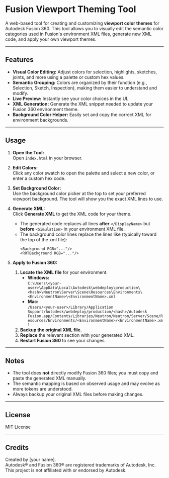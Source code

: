 # Fusion Viewport Theming Tool

A web-based tool for creating and customizing **viewport color themes** for Autodesk Fusion 360. This tool allows you to visually edit the semantic color categories used in Fusion's environment XML files, generate new XML code, and apply your own viewport themes.

---

## Features

- **Visual Color Editing:** Adjust colors for selection, highlights, sketches, joints, and more using a palette or custom hex values.
- **Semantic Grouping:** Colors are organized by their function (e.g., Selection, Sketch, Inspection), making them easier to understand and modify.
- **Live Preview:** Instantly see your color choices in the UI.
- **XML Generation:** Generate the XML snippet needed to update your Fusion 360 environment theme.
- **Background Color Helper:** Easily set and copy the correct XML for environment backgrounds.

---

## Usage

1. **Open the Tool:**  
   Open `index.html` in your browser.

2. **Edit Colors:**  
   Click any color swatch to open the palette and select a new color, or enter a custom hex code.

3. **Set Background Color:**  
   Use the background color picker at the top to set your preferred viewport background. The tool will show you the exact XML lines to use.

4. **Generate XML:**  
   Click **Generate XML** to get the XML code for your theme.  
   - The generated code replaces all lines **after** `</DisplayName>` but **before** `<Simulation>` in your environment XML file.
   - The background color lines replace the lines like (typically toward the top of the xml file):
     ```
     <Background RGB="..."/>
     <RRTBackground RGB="..."/>
     ```

5. **Apply to Fusion 360:**  
   1. **Locate the XML file** for your environment.  
      - **Windows:**  
        `C:\Users\<your-user>\AppData\Local\Autodesk\webdeploy\production\<hash>\Neutron\Server\Scene\Resources\Environments\<EnvironmentName>\<EnvironmentName>.xml`
      - **Mac:**  
        `/Users/<your-user>/Library/Application Support/Autodesk/webdeploy/production/<hash>/Autodesk Fusion.app/Contents/Libraries/Neutron/Neutron/Server/Scene/Resources/Environments/<EnvironmentName>/<EnvironmentName>.xml`
   2. **Backup the original XML file.**
   3. **Replace** the relevant section with your generated XML.
   4. **Restart Fusion 360** to see your changes.

---

## Notes

- The tool does **not** directly modify Fusion 360 files; you must copy and paste the generated XML manually.
- The semantic mapping is based on observed usage and may evolve as more tokens are understood.
- Always backup your original XML files before making changes.

---

## License

MIT License

---

## Credits

Created by [your name].  
Autodesk® and Fusion 360® are registered trademarks of Autodesk, Inc. This project is not affiliated with or endorsed by Autodesk.
